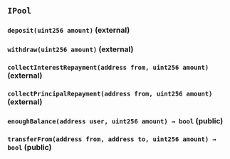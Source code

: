 ## `IPool`






### `deposit(uint256 amount)` (external)





### `withdraw(uint256 amount)` (external)





### `collectInterestRepayment(address from, uint256 amount)` (external)





### `collectPrincipalRepayment(address from, uint256 amount)` (external)





### `enoughBalance(address user, uint256 amount) → bool` (public)





### `transferFrom(address from, address to, uint256 amount) → bool` (public)






